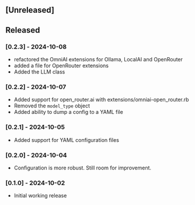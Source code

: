 ## [Unreleased]

## Released
### [0.2.3] - 2024-10-08
- refactored the OmniAI extensions for Ollama, LocalAI and OpenRouter
- added a file for OpenRouter extensions
- Added the LLM class

### [0.2.2] - 2024-10-07
- Added support for open_router.ai with extensions/omniai-open_router.rb
- Removed the `model_type` object
- Added ability to dump a config to a YAML file

### [0.2.1] - 2024-10-05
- Added support for YAML configuration files

### [0.2.0] - 2024-10-04
- Configuration is more robust.  Still room for improvement.

### [0.1.0] - 2024-10-02

- Initial working release
